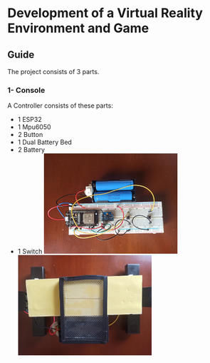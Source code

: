 # Development of a Virtual Reality Environment and Game
## Guide
The project consists of 3 parts.
### 1- Console
A Controller consists of these parts:
- 1 ESP32
- 1 Mpu6050
- 2 Button
- 1 Dual Battery Bed
- 2 Battery
- 1 Switch
<img src="screenshots/ss2.jpeg" width=300>      <img src="screenshots/ss3.jpeg" width=300>
